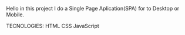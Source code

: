 Hello in this project I do a Single Page Aplication(SPA) for to Desktop or Mobile.

TECNOLOGIES: 
HTML
CSS
JavaScript